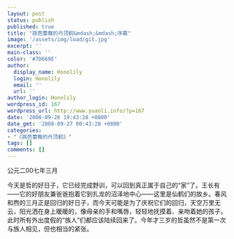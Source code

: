 ```yaml
---
layout: post
status: publish
published: true
title: "跳芭蕾舞的丹顶鹤&mdash;&mdash;序幕"
image: '/assets/img/load/git.jpg'
excerpt: ''
main-class: ''
color: '#7D669E'
author:
  display_name: Honolily
  login: Honolily
  email: ''
  url: ''
author_login: Honolily
wordpress_id: 167
wordpress_url: http://www.yuanli.info/?p=167
date: '2008-09-26 19:43:28 +0800'
date_gmt: '2008-09-27 00:43:28 +0800'
categories:
- "《跳芭蕾舞的丹顶鹤》"
tags: []
comments: []
---
```


公元二00七年三月

今天是哲的好日子，它已经完成野训，可以回到真正属于自己的&ldquo;家&rdquo;了。王长有&mdash;&mdash;它的好朋友兼爸爸抱着它到扎龙的沼泽地中心&mdash;&mdash;这里是仙鹤们的故乡。春风和煦的三月正是回归的好日子，而今天可能是为了庆祝它们的回归，天空万里无云，阳光洒在身上暖暖的，像母亲的手和嘴唇，轻轻地抚摸着、亲吻着她的孩子。此时所有外出度假的&ldquo;族人&rdquo;们都应该陆续回来了。今年才三岁的哲虽然不是第一次与族人相见，但也相当的紧张。

